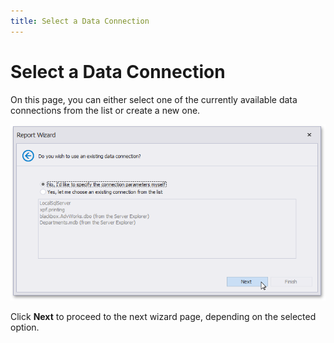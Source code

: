 ```yaml
---
title: Select a Data Connection
---
```

# Select a Data Connection

On this page, you can either select one of the currently available data connections from the list or create a new one.

![eurd-win-report-wizard-select-data-connection](../../../../../../images/eurd-win-report-wizard-select-data-connection.png)

Click **Next** to proceed to the next wizard page, depending on the selected option.